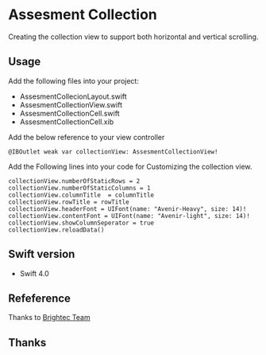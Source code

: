 #  Assesment Collection
Creating the collection view to support both horizontal and vertical scrolling.

## Usage

Add the following files into your project:

* AssesmentCollecionLayout.swift
* AssesmentCollectionView.swift
* AssesmentCollectionCell.swift
* AssesmentCollectionCell.xib


Add the below reference to your view controller
```ObjC
@IBOutlet weak var collectionView: AssesmentCollectionView!
```
Add the Following lines into your code for Customizing the collection view.
```ObjC
collectionView.numberOfStaticRows = 2
collectionView.numberOfStaticColumns = 1
collectionView.columnTitle  = columnTitle
collectionView.rowTitle = rowTitle
collectionView.headerFont = UIFont(name: "Avenir-Heavy", size: 14)!
collectionView.contentFont = UIFont(name: "Avenir-light", size: 14)!
collectionView.showColumnSeperator = true
collectionView.reloadData()
```

## Swift version
* Swift 4.0

## Refeference
Thanks to [Brightec Team](https://www.brightec.co.uk/ideas/uicollectionview-using-horizontal-and-vertical-scrolling-sticky-rows-and-columns)


## Thanks


